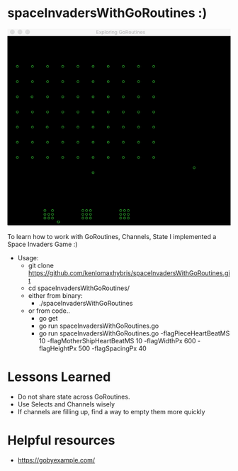 # spaceInvadersWithGoRoutines :)

![spaceInvadersWithGoRoutines](https://raw.githubusercontent.com/kenlomaxhybris/spaceInvadersWithGoRoutines/master/spaceInvadersWithGoRoutines.png)

To learn how to work with GoRoutines, Channels, State I implemented a Space Invaders Game :)

  - Usage: 
    - git clone https://github.com/kenlomaxhybris/spaceInvadersWithGoRoutines.git
    - cd spaceInvadersWithGoRoutines/
    - either from binary:
      - ./spaceInvadersWithGoRoutines 
    - or from code..
      - go get
      - go run spaceInvadersWithGoRoutines.go
      - go run spaceInvadersWithGoRoutines.go -flagPieceHeartBeatMS 10 -flagMotherShipHeartBeatMS 10 -flagWidthPx 600 -flagHeightPx 500 -flagSpacingPx 40

# Lessons Learned
  - Do not share state across GoRoutines.
  - Use Selects and Channels wisely
  - If channels are filling up, find a way to empty them more quickly
  
# Helpful resources
- https://gobyexample.com/
